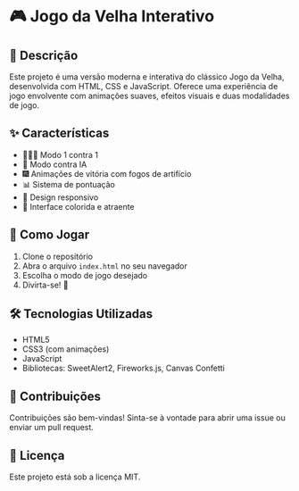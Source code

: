 # 🎮 Jogo da Velha Interativo

## 📝 Descrição

Este projeto é uma versão moderna e interativa do clássico Jogo da Velha, desenvolvida com HTML, CSS e JavaScript. Oferece uma experiência de jogo envolvente com animações suaves, efeitos visuais e duas modalidades de jogo.

## ✨ Características

- 🧑‍🤝‍🧑 Modo 1 contra 1
- 🤖 Modo contra IA
- 🎆 Animações de vitória com fogos de artifício
- 📊 Sistema de pontuação
- 📱 Design responsivo
- 🌈 Interface colorida e atraente

## 🚀 Como Jogar

1. Clone o repositório
2. Abra o arquivo `index.html` no seu navegador
3. Escolha o modo de jogo desejado
4. Divirta-se! 🎉

## 🛠️ Tecnologias Utilizadas

- HTML5
- CSS3 (com animações)
- JavaScript
- Bibliotecas: SweetAlert2, Fireworks.js, Canvas Confetti

## 🤝 Contribuições

Contribuições são bem-vindas! Sinta-se à vontade para abrir uma issue ou enviar um pull request.

## 📄 Licença

Este projeto está sob a licença MIT.
